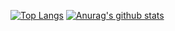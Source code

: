 [![Top Langs](https://github-readme-stats.vercel.app/api/top-langs/?username=arthur-neto&theme=radical)](https://github.com/anuraghazra/github-readme-stats)
[![Anurag's github stats](https://github-readme-stats.vercel.app/api?username=arthur-neto&theme=radical)](https://github.com/anuraghazra/github-readme-stats)

